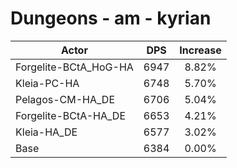 # Dungeons - am - kyrian
| Actor | DPS | Increase |
|---|:---:|:---:|
|Forgelite-BCtA_HoG-HA|6947|8.82%|
|Kleia-PC-HA|6748|5.70%|
|Pelagos-CM-HA_DE|6706|5.04%|
|Forgelite-BCtA-HA_DE|6653|4.21%|
|Kleia-HA_DE|6577|3.02%|
|Base|6384|0.00%|

